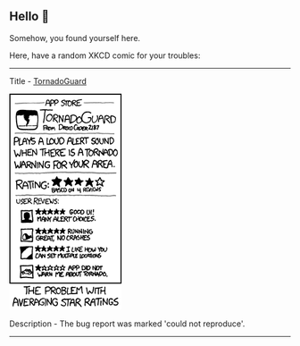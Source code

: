 ## Hello 👀

Somehow, you found yourself here.

Here, have a random XKCD comic for your troubles:

-----------------------------------

Title - [TornadoGuard](https://xkcd.com/937)

![TornadoGuard](./random_comic.png)

Description - The bug report was marked 'could not reproduce'.

-----------------------------------